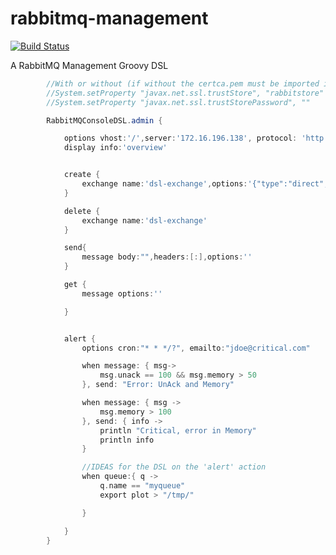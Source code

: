 rabbitmq-management
===================
[![Build Status](https://drone.io/github.com/felipeg48/rabbitmq-management/status.png)](https://drone.io/github.com/felipeg48/rabbitmq-management/latest)

A RabbitMQ Management Groovy DSL

```groovy
		//With or without (if without the certca.pem must be imported into the JAVA_HOME/jre/lib/security/cacerts file).
		//System.setProperty "javax.net.ssl.trustStore", "rabbitstore"
		//System.setProperty "javax.net.ssl.trustStorePassword", ""

		RabbitMQConsoleDSL.admin {

			options vhost:'/',server:'172.16.196.138', protocol: 'http'
			display info:'overview'


			create {
				exchange name:'dsl-exchange',options:'{"type":"direct","durable":true}'
			}

			delete {
				exchange name:'dsl-exchange'
			}

			send{
				message body:"",headers:[:],options:''
			}

			get {
				message options:''

			}


			alert {
				options cron:"* * */?", emailto:"jdoe@critical.com"

				when message: { msg->
					msg.unack == 100 && msg.memory > 50
				}, send: "Error: UnAck and Memory"

				when message: { msg ->
					msg.memory > 100
				}, send: { info ->
					println "Critical, error in Memory"
					println info
				}

				//IDEAS for the DSL on the 'alert' action
				when queue:{ q ->
					q.name == "myqueue"
					export plot > "/tmp/"

				}

			}
		}

```